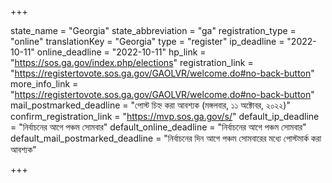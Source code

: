 +++

state_name = "Georgia"
state_abbreviation = "ga"
registration_type = "online"
translationKey = "Georgia"
type = "register"
ip_deadline = "2022-10-11"
online_deadline = "2022-10-11"
hp_link = "https://sos.ga.gov/index.php/elections"
registration_link = "https://registertovote.sos.ga.gov/GAOLVR/welcome.do#no-back-button"
more_info_link = "https://registertovote.sos.ga.gov/GAOLVR/welcome.do#no-back-button"
mail_postmarked_deadline = "পোস্ট চিহ্ন করা আবশ্যক (মঙ্গলবার, ১১ অক্টোবর, ২০২২)"
confirm_registration_link = "https://mvp.sos.ga.gov/s/"
default_ip_deadline = "নির্বাচনের আগে পঞ্চম সোমবার"
default_online_deadline = "নির্বাচনের আগে পঞ্চম সোমবার"
default_mail_postmarked_deadline = "নির্বাচনের দিন আগে পঞ্চম সোমবারের মধ্যে পোস্টমার্ক করা আবশ্যক"

+++